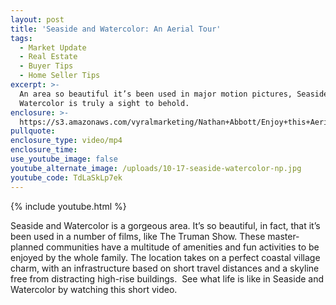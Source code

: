 ```yaml
---
layout: post
title: 'Seaside and Watercolor: An Aerial Tour'
tags:
  - Market Update
  - Real Estate
  - Buyer Tips
  - Home Seller Tips
excerpt: >-
  An area so beautiful it’s been used in major motion pictures, Seaside and
  Watercolor is truly a sight to behold.
enclosure: >-
  https://s3.amazonaws.com/vyralmarketing/Nathan+Abbott/Enjoy+this+Aerial+Tour+of+Seaside+and+Watercolor+by+Nathan+Abbott+Team.mp4
pullquote:
enclosure_type: video/mp4
enclosure_time:
use_youtube_image: false
youtube_alternate_image: /uploads/10-17-seaside-watercolor-np.jpg
youtube_code: TdLaSkLp7ek
---
```


{% include youtube.html %}

Seaside and Watercolor is a gorgeous area. It’s so beautiful, in fact, that it’s been used in a number of films, like The Truman Show. These master-planned communities have a multitude of amenities and fun activities to be enjoyed by the whole family. The location takes on a perfect coastal village charm, with an infrastructure based on short travel distances and a skyline free from distracting high-rise buildings. &nbsp;See what life is like in Seaside and Watercolor by watching this short video.

&nbsp;